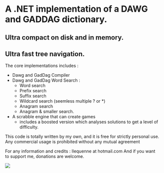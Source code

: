 # A .NET implementation of a DAWG and GADDAG dictionary. 
## Ultra compact on disk and in memory.
## Ultra fast tree navigation. 

The core implementations includes : 
- Dawg and GadDag Compiler
- Dawg and GadDag Word Search : 
    - Word search
    - Prefix search
    - Suffix search 
    - Wildcard search (seemless multiple ? or *)
    - Anagram search 
    - Anagram & smaller search.
- A scrabble engine that can create games 
    - includes a boosted version which analyses solutions to get a level of difficulty.

This code is totally written by my own, and it is free for strictly personal use.
Any commercial usage is prohibited without any mutual agreement 

For any information and credits : llequenne at hotmail.com
And if you want to support me, donations are welcome. 


[![](https://www.paypalobjects.com/en_US/i/btn/btn_donateCC_LG.gif)](https://www.paypal.com/donate/?hosted_button_id=GXN5ACMFKDSF6)
